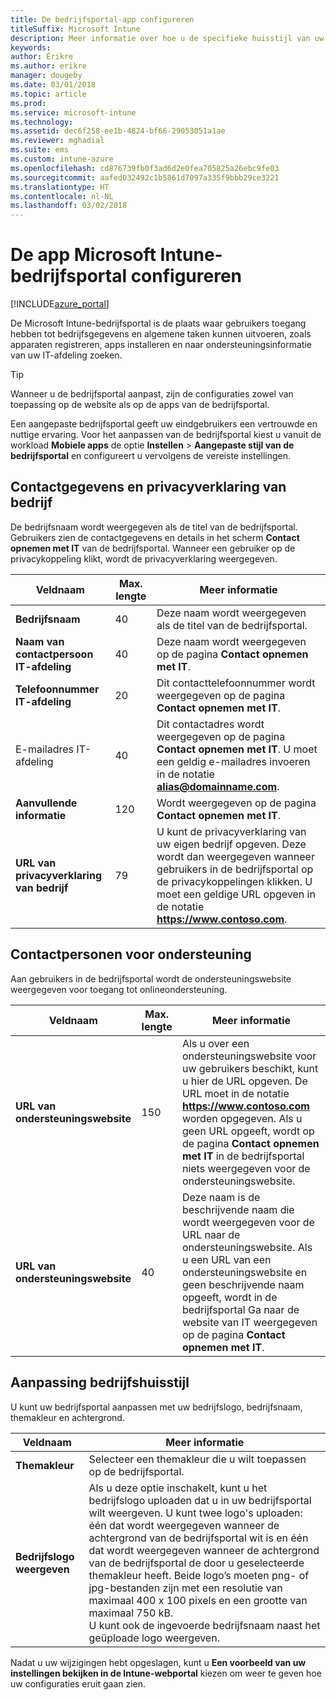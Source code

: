```yaml
---
title: De bedrijfsportal-app configureren
titleSuffix: Microsoft Intune
description: Meer informatie over hoe u de specifieke huisstijl van uw bedrijf kunt toepassen op de Intune-bedrijfsportal-app.
keywords: 
author: Erikre
ms.author: erikre
manager: dougeby
ms.date: 03/01/2018
ms.topic: article
ms.prod: 
ms.service: microsoft-intune
ms.technology: 
ms.assetid: dec6f258-ee1b-4824-bf66-29053051a1ae
ms.reviewer: mghadial
ms.suite: ems
ms.custom: intune-azure
ms.openlocfilehash: cd876739fb0f3ad6d2e0fea705825a26ebc9fe03
ms.sourcegitcommit: aafed032492c1b5861d7097a335f9bbb29ce3221
ms.translationtype: HT
ms.contentlocale: nl-NL
ms.lasthandoff: 03/02/2018
---
```

# <a name="how-to-configure-the-microsoft-intune-company-portal-app"></a>De app Microsoft Intune-bedrijfsportal configureren

[!INCLUDE[azure_portal](./includes/azure_portal.md)]

De Microsoft Intune-bedrijfsportal is de plaats waar gebruikers toegang hebben tot bedrijfsgegevens en algemene taken kunnen uitvoeren, zoals apparaten registreren, apps installeren en naar ondersteuningsinformatie van uw IT-afdeling zoeken.        

> [!Tip]        
> Wanneer u de bedrijfsportal aanpast, zijn de configuraties zowel van toepassing op de website als op de apps van de bedrijfsportal.       

Een aangepaste bedrijfsportal geeft uw eindgebruikers een vertrouwde en nuttige ervaring. Voor het aanpassen van de bedrijfsportal kiest u vanuit de workload **Mobiele apps** de optie **Instellen** > **Aangepaste stijl van de bedrijfsportal** en configureert u vervolgens de vereiste instellingen.      

## <a name="company-contact-information-and-privacy-statement"></a>Contactgegevens en privacyverklaring van bedrijf        
De bedrijfsnaam wordt weergegeven als de titel van de bedrijfsportal. Gebruikers zien de contactgegevens en details in het scherm **Contact opnemen met IT** van de bedrijfsportal. Wanneer een gebruiker op de privacykoppeling klikt, wordt de privacyverklaring weergegeven.        


|Veldnaam|Max. lengte|Meer informatie|        
|-|-|-|     
|**Bedrijfsnaam**|40|Deze naam wordt weergegeven als de titel van de bedrijfsportal.|        
|**Naam van contactpersoon IT-afdeling**|40|Deze naam wordt weergegeven op de pagina **Contact opnemen met IT**.|      
|**Telefoonnummer IT-afdeling**|20|Dit contacttelefoonnummer wordt weergegeven op de pagina **Contact opnemen met IT**.|        
|E-mailadres IT-afdeling|40|Dit contactadres wordt weergegeven op de pagina **Contact opnemen met IT**. U moet een geldig e-mailadres invoeren in de notatie **alias@domainname.com**.|     
|**Aanvullende informatie**|120|Wordt weergegeven op de pagina **Contact opnemen met IT**.|      
|**URL van privacyverklaring van bedrijf**|79|U kunt de privacyverklaring van uw eigen bedrijf opgeven. Deze wordt dan weergegeven wanneer gebruikers in de bedrijfsportal op de privacykoppelingen klikken. U moet een geldige URL opgeven in de notatie **https://www.contoso.com**.|        

## <a name="support-contacts"></a>Contactpersonen voor ondersteuning     
Aan gebruikers in de bedrijfsportal wordt de ondersteuningswebsite weergegeven voor toegang tot onlineondersteuning.        



|Veldnaam|Max. lengte|Meer informatie|        
|-|-|-|     
|**URL van ondersteuningswebsite**|150|Als u over een ondersteuningswebsite voor uw gebruikers beschikt, kunt u hier de URL opgeven. De URL moet in de notatie **https://www.contoso.com** worden opgegeven. Als u geen URL opgeeft, wordt op de pagina **Contact opnemen met IT** in de bedrijfsportal niets weergegeven voor de ondersteuningswebsite.|        
|**URL van ondersteuningswebsite**|40|Deze naam is de beschrijvende naam die wordt weergegeven voor de URL naar de ondersteuningswebsite. Als u een URL van een ondersteuningswebsite en geen beschrijvende naam opgeeft, wordt in de bedrijfsportal Ga naar de website van IT weergegeven op de pagina **Contact opnemen met IT**.       

## <a name="company-branding-customization"></a>Aanpassing bedrijfshuisstijl       
U kunt uw bedrijfsportal aanpassen met uw bedrijfslogo, bedrijfsnaam, themakleur en achtergrond.     



|Veldnaam|Meer informatie|       
|-|-|       
|**Themakleur**|Selecteer een themakleur die u wilt toepassen op de bedrijfsportal.|      
|**Bedrijfslogo weergeven**|Als u deze optie inschakelt, kunt u het bedrijfslogo uploaden dat u in uw bedrijfsportal wilt weergeven. U kunt twee logo's uploaden: één dat wordt weergegeven wanneer de achtergrond van de bedrijfsportal wit is en één dat wordt weergegeven wanneer de achtergrond van de bedrijfsportal de door u geselecteerde themakleur heeft. Beide logo’s moeten png- of jpg-bestanden zijn met een resolutie van maximaal 400 x 100 pixels en een grootte van maximaal 750 kB.<br>U kunt ook de ingevoerde bedrijfsnaam naast het geüploade logo weergeven.|      

Nadat u uw wijzigingen hebt opgeslagen, kunt u **Een voorbeeld van uw instellingen bekijken in de Intune-webportal** kiezen om weer te geven hoe uw configuraties eruit gaan zien.
